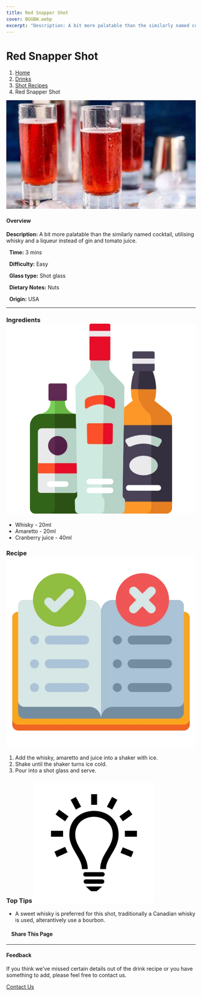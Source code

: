 ```yaml
---
title: Red Snapper Shot
cover: BGGBW.webp
excerpt: "Description: A bit more palatable than the similarly named cocktail, utilising whisky and a liqueur instead of gin and tomato juice."
---
```


# Red Snapper Shot

1.  [Home](/)
2.  [Drinks](drinks)
3.  [Shot Recipes](drinks/shotrecipes)
4.  Red Snapper Shot

![](/images/red-snapper-shot.webp)

#### Overview

**Description:** A bit more palatable than the similarly named cocktail, utilising whisky and a liqueur instead of gin and tomato juice.

  **Time:** 3 mins

  **Difficulty:** Easy

  **Glass type:** Shot glass

  **Dietary Notes:** Nuts

  **Origin:** USA

* * *

### Ingredients ![target](/images/liquor.webp)

-   Whisky - 20ml
-   Amaretto - 20ml
-   Cranberry juice - 40ml

### Recipe ![target](/images/rules.webp)

1.  Add the whisky, amaretto and juice into a shaker with ice.
2.  Shake until the shaker turns ice cold.
3.  Pour into a shot glass and serve.

### Top Tips ![target](/images/lightbulb.webp)

-   A sweet whisky is preferred for this shot, traditionally a Canadian whisky is used, alterantively use a bourbon.

####     Share This Page

[](https://www.facebook.com/sharer/sharer.php?u=beergogglegames.co.uk/Drinks/ShotRecipes/red-snapper-shot)[](https://www.instagram.com/direct/new/)[](https://twitter.com/intent/tweet?url=beergogglegames.co.uk/Drinks/ShotRecipes/red-snapper-shot)

* * *

#### Feedback

If you think we've missed certain details out of the drink recipe or you have something to add, please feel free to contact us.

  
  
  
[Contact Us](contact)
